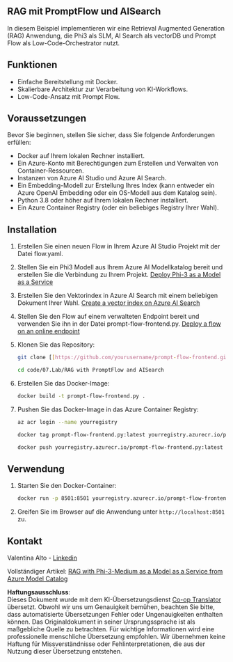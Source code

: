 <!--
CO_OP_TRANSLATOR_METADATA:
{
  "original_hash": "8ec74e4a49934dad78bc52dcb898359c",
  "translation_date": "2025-07-16T17:05:39+00:00",
  "source_file": "code/07.Lab/RAG_with_PromptFlow_and_AISearch/README.md",
  "language_code": "de"
}
-->
## RAG mit PromptFlow und AISearch

In diesem Beispiel implementieren wir eine Retrieval Augmented Generation (RAG) Anwendung, die Phi3 als SLM, AI Search als vectorDB und Prompt Flow als Low-Code-Orchestrator nutzt.

## Funktionen

- Einfache Bereitstellung mit Docker.
- Skalierbare Architektur zur Verarbeitung von KI-Workflows.
- Low-Code-Ansatz mit Prompt Flow.

## Voraussetzungen

Bevor Sie beginnen, stellen Sie sicher, dass Sie folgende Anforderungen erfüllen:

- Docker auf Ihrem lokalen Rechner installiert.
- Ein Azure-Konto mit Berechtigungen zum Erstellen und Verwalten von Container-Ressourcen.
- Instanzen von Azure AI Studio und Azure AI Search.
- Ein Embedding-Modell zur Erstellung Ihres Index (kann entweder ein Azure OpenAI Embedding oder ein OS-Modell aus dem Katalog sein).
- Python 3.8 oder höher auf Ihrem lokalen Rechner installiert.
- Ein Azure Container Registry (oder ein beliebiges Registry Ihrer Wahl).

## Installation

1. Erstellen Sie einen neuen Flow in Ihrem Azure AI Studio Projekt mit der Datei flow.yaml.
2. Stellen Sie ein Phi3 Modell aus Ihrem Azure AI Modellkatalog bereit und erstellen Sie die Verbindung zu Ihrem Projekt. [Deploy Phi-3 as a Model as a Service](https://learn.microsoft.com/azure/machine-learning/how-to-deploy-models-phi-3?view=azureml-api-2&tabs=phi-3-mini)
3. Erstellen Sie den Vektorindex in Azure AI Search mit einem beliebigen Dokument Ihrer Wahl. [Create a vector index on Azure AI Search](https://learn.microsoft.com/azure/search/search-how-to-create-search-index?tabs=portal)
4. Stellen Sie den Flow auf einem verwalteten Endpoint bereit und verwenden Sie ihn in der Datei prompt-flow-frontend.py. [Deploy a flow on an online endpoint](https://learn.microsoft.com/azure/ai-studio/how-to/flow-deploy)
5. Klonen Sie das Repository:

    ```sh
    git clone [[https://github.com/yourusername/prompt-flow-frontend.git](https://github.com/microsoft/Phi-3CookBook.git)](https://github.com/microsoft/Phi-3CookBook.git)
    
    cd code/07.Lab/RAG with PromptFlow and AISearch
    ```

6. Erstellen Sie das Docker-Image:

    ```sh
    docker build -t prompt-flow-frontend.py .
    ```

7. Pushen Sie das Docker-Image in das Azure Container Registry:

    ```sh
    az acr login --name yourregistry
    
    docker tag prompt-flow-frontend.py:latest yourregistry.azurecr.io/prompt-flow-frontend.py:latest
    
    docker push yourregistry.azurecr.io/prompt-flow-frontend.py:latest
    ```

## Verwendung

1. Starten Sie den Docker-Container:

    ```sh
    docker run -p 8501:8501 yourregistry.azurecr.io/prompt-flow-frontend.py:latest
    ```

2. Greifen Sie im Browser auf die Anwendung unter `http://localhost:8501` zu.

## Kontakt

Valentina Alto - [Linkedin](https://www.linkedin.com/in/valentina-alto-6a0590148/)

Vollständiger Artikel: [RAG with Phi-3-Medium as a Model as a Service from Azure Model Catalog](https://medium.com/@valentinaalto/rag-with-phi-3-medium-as-a-model-as-a-service-from-azure-model-catalog-62e1411948f3)

**Haftungsausschluss**:  
Dieses Dokument wurde mit dem KI-Übersetzungsdienst [Co-op Translator](https://github.com/Azure/co-op-translator) übersetzt. Obwohl wir uns um Genauigkeit bemühen, beachten Sie bitte, dass automatisierte Übersetzungen Fehler oder Ungenauigkeiten enthalten können. Das Originaldokument in seiner Ursprungssprache ist als maßgebliche Quelle zu betrachten. Für wichtige Informationen wird eine professionelle menschliche Übersetzung empfohlen. Wir übernehmen keine Haftung für Missverständnisse oder Fehlinterpretationen, die aus der Nutzung dieser Übersetzung entstehen.